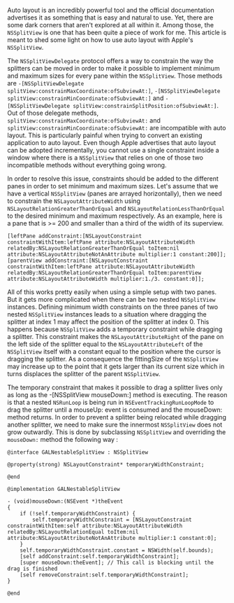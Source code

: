 Auto layout is an incredibly powerful tool and the official documentation advertises it as something that is easy and natural to use. Yet, there are some dark corners that aren't explored at all within it. Among those, the `NSSplitView` is one that has been quite a piece of work for me. This article is meant to shed some light on how to use auto layout with Apple's `NSSplitView`.

The `NSSplitViewDelegate` protocol offers a way to constrain the way the splitters can be moved in order to make it possible to implement minimum and maximum sizes for every pane within the `NSSplitView`. Those methods are `-[NSSplitViewDelegate splitView:constrainMaxCoordinate:ofSubviewAt:]`, `-[NSSplitViewDelegate splitView:constrainMinCoordinate:ofSubviewAt:]` and `-[NSSplitViewDelegate splitView:constrainSplitPosition:ofSubviewAt:]`. Out of those delegate methods, `splitView:constrainMaxCoordinate:ofSubviewAt:` and `splitView:constrainMinCoordinate:ofSubviewAt:` are incompatible with auto layout. This is particularly painful when trying to convert an existing application to auto layout. Even though Apple advertises that auto layout can be adopted incrementally, you cannot use a single constraint inside a window where there is a `NSSplitView` that relies on one of those two incompatible methods without everything going wrong.

In order to resolve this issue, constraints should be added to the different panes in order to set minimum and maximum sizes. Let's assume that we have a vertical `NSSplitView` (panes are arrayed horizontally), then we need to constrain the `NSLayoutAttributeWidth` using `NSLayoutRelationGreaterThanOrEqual` and `NSLayoutRelationLessThanOrEqual` to the desired minimum and maximum respectively. As an example, here is a pane that is >= 200 and smaller than a third of the width of its superview.

```objc
[leftPane addConstraint:[NSLayoutConstraint constraintWithItem:leftPane attribute:NSLayoutAttributeWidth relatedBy:NSLayoutRelationGreaterThanOrEqual toItem:nil attribute:NSLayoutAttributeNotAnAttribute multiplier:1 constant:200]];
[parentView addConstraint:[NSLayoutConstraint constraintWithItem:leftPane attribute:NSLayoutAttributeWidth relatedBy:NSLayoutRelationGreaterThanOrEqual toItem:parentView attribute:NSLayoutAttributeWidth multiplier:1./3. constant:0]];
```

All of this works pretty easily when using a simple setup with two panes. But it gets more complicated when there can be two nested `NSSplitView` instances. Defining minimum width constraints on the three panes of two nested `NSSplitView` instances leads to a situation where dragging the splitter at index 1 may affect the position of the splitter at index 0. This happens because `NSSplitView` adds a temporary constraint while dragging a splitter. This constraint makes the `NSLayoutAttributeRight` of the pane on the left side of the splitter equal to the `NSLayoutAttributeLeft` of the `NSSplitView` itself with a constant equal to the position where the cursor is dragging the splitter. As a consequence the fittingSize of the `NSSplitView` may increase up to the point that it gets larger than its current size which in turns displaces the splitter of the parent `NSSplitView`.

The temporary constraint that makes it possible to drag a splitter lives only as long as the -[NSSplitView mouseDown:] method is executing. The reason is that a nested `NSRunLoop` is being run in `NSEventTrackingRunLoopMode` to drag the splitter until a mouseUp: event is consumed and the mouseDown: method returns. In order to prevent a splitter being relocated while dragging another splitter, we need to make sure the innermost `NSSplitView` does not grow outwardly. This is done by subclassing `NSSplitView` and overriding the `mouseDown:` method the following way :
```objc
@interface GALNestableSplitView : NSSplitView

@property(strong) NSLayoutConstraint* temporaryWidthConstraint;

@end

@implementation GALNestableSplitView

- (void)mouseDown:(NSEvent *)theEvent
{
	if (!self.temporaryWidthConstraint) {
		self.temporaryWidthConstraint = [NSLayoutConstraint constraintWithItem:self attribute:NSLayoutAttributeWidth relatedBy:NSLayoutRelationEqual toItem:nil attribute:NSLayoutAttributeNotAnAttribute multiplier:1 constant:0];
	}
	self.temporaryWidthConstraint.constant = NSWidth(self.bounds);
	[self addConstraint:self.temporaryWidthConstraint];
	[super mouseDown:theEvent]; // This call is blocking until the drag is finished
	[self removeConstraint:self.temporaryWidthConstraint];
}

@end
```

